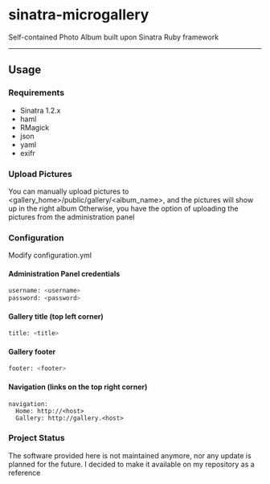 # sinatra-microgallery

Self-contained Photo Album built upon Sinatra Ruby framework

***

## Usage

### Requirements

* Sinatra 1.2.x
* haml
* RMagick
* json
* yaml
* exifr

### Upload Pictures

You can manually upload pictures to <gallery_home>/public/gallery/<album_name>, and the pictures will show up in the right album
Otherwise, you have the option of uploading the pictures from the administration panel

### Configuration

Modify configuration.yml

#### Administration Panel credentials

```bash
username: <username>
password: <password>
```

#### Gallery title (top left corner)

```bash
title: <title>
```

#### Gallery footer

```bash
footer: <footer>
```

#### Navigation (links on the top right corner)

```
navigation:
  Home: http://<host>
  Gallery: http://gallery.<host>
```

### Project Status

The software provided here is not maintained anymore, nor any update is planned for the future.
I decided to make it available on my repository as a reference